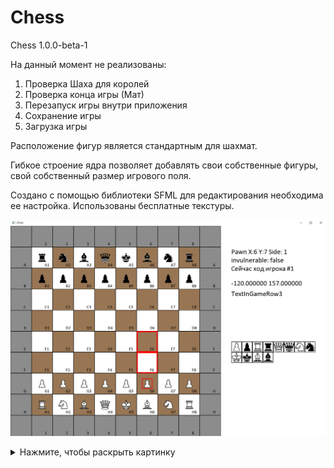# Chess

Chess 1.0.0-beta-1

На данный момент не реализованы:

1. Проверка Шаха для королей
2. Проверка конца игры (Мат)
3. Перезапуск игры внутри приложения
4. Сохранение игры
5. Загрузка игры 

Расположение фигур является стандартным для шахмат.

Гибкое строение ядра позволяет добавлять свои собственные фигуры, свой собственный размер игрового поля.

Создано с помощью библиотеки SFML для редактирования необходима ее настройка. Использованы бесплатные текстуры.

![ChessMainWindow](https://github.com/xprvtt/Chess/blob/main/AssetGithub/MainWindow.png)

<details>
  <summary>Нажмите, чтобы раскрыть картинку</summary>
  
  
</details>
